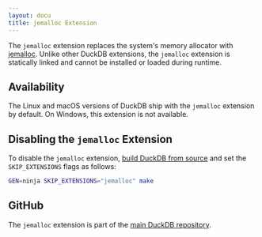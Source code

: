 ```yaml
---
layout: docu
title: jemalloc Extension
---
```


The `jemalloc` extension replaces the system's memory allocator with [jemalloc](https://jemalloc.net/). Unlike other DuckDB extensions, the `jemalloc` extension is statically linked and cannot be installed or loaded during runtime.

## Availability

The Linux and macOS versions of DuckDB ship with the `jemalloc` extension by default.
On Windows, this extension is not available.

## Disabling the `jemalloc` Extension

To disable the `jemalloc` extension, [build DuckDB from source](/dev/building) and set the `SKIP_EXTENSIONS` flags as follows:

```bash
GEN=ninja SKIP_EXTENSIONS="jemalloc" make
```

## GitHub

The `jemalloc` extension is part of the [main DuckDB repository](https://github.com/duckdb/duckdb/tree/main/extension/jemalloc).
